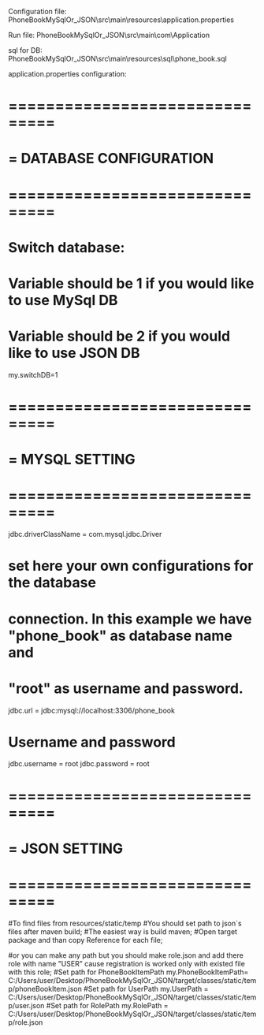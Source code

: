 

Configuration file: PhoneBookMySqlOr_JSON\src\main\resources\application.properties

Run file: PhoneBookMySqlOr_JSON\src\main\com\Application

sql for DB: PhoneBookMySqlOr_JSON\src\main\resources\sql\phone_book.sql

application.properties configuration:
# ===============================
# = DATABASE CONFIGURATION
# ===============================

# Switch database:
# Variable should be 1 if you would like to use MySql DB
# Variable should be 2 if you would like to use JSON DB
my.switchDB=1


# ===============================
# = MYSQL SETTING
# ===============================

jdbc.driverClassName = com.mysql.jdbc.Driver

# set here your own configurations for the database
# connection. In this example we have "phone_book" as database name and
# "root" as username and password.
jdbc.url = jdbc:mysql://localhost:3306/phone_book

# Username and password
jdbc.username = root
jdbc.password = root

# ===============================
# = JSON SETTING
# ===============================
#To find files from resources/static/temp
#You should set path to json`s files after maven build;
#The easiest way is build maven;
#Open target package and than copy Reference for each file;

#or you can make any path but you should make role.json and add there role with name "USER" cause registration is worked only with existed file with this role;
#Set path for PhoneBookItemPath
my.PhoneBookItemPath= C:/Users/user/Desktop/PhoneBookMySqlOr_JSON/target/classes/static/temp/phoneBookItem.json
#Set path for UserPath
my.UserPath = C:/Users/user/Desktop/PhoneBookMySqlOr_JSON/target/classes/static/temp/user.json
#Set path for RolePath
my.RolePath = C:/Users/user/Desktop/PhoneBookMySqlOr_JSON/target/classes/static/temp/role.json

